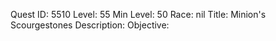 Quest ID: 5510
Level: 55
Min Level: 50
Race: nil
Title: Minion's Scourgestones
Description: 
Objective: 

